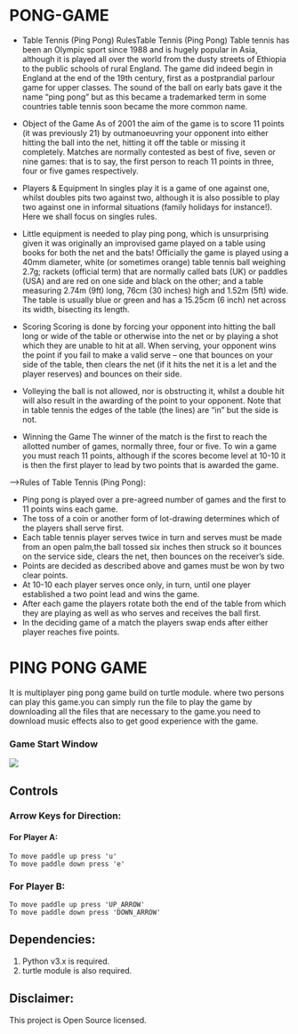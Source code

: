 # PONG-GAME
- Table Tennis (Ping Pong) RulesTable Tennis (Ping Pong)
Table tennis has been an Olympic sport since 1988 and is hugely popular in Asia, 
although it is played all over the world from the dusty streets of Ethiopia to the public schools of rural England. 
The game did indeed begin in England at the end of the 19th century, first as a postprandial parlour game for upper classes.
The sound of the ball on early bats gave it the name “ping pong” but as this became a trademarked term in some countries table tennis soon became the more common name.

- Object of the Game
As of 2001 the aim of the game is to score 11 points (it was previously 21) by outmanoeuvring your opponent into 
either hitting the ball into the net, hitting it off the table or missing it completely.
Matches are normally contested as best of five, seven or nine games:
that is to say, the first person to reach 11 points in three, four or five games respectively.

- Players & Equipment
In singles play it is a game of one against one, whilst doubles pits two against two,
although it is also possible to play two against one in informal situations (family holidays for instance!).
Here we shall focus on singles rules.

- Little equipment is needed to play ping pong, which is unsurprising given it was originally an improvised game played on a table using 
books for both the net and the bats! Officially the game is played using a 40mm diameter, 
white (or sometimes orange) table tennis ball weighing 2.7g; rackets (official term)
that are normally called bats (UK) or paddles (USA) and are red on one side and black on the other;
and a table measuring 2.74m (9ft) long, 76cm (30 inches) high and 1.52m (5ft) wide.
The table is usually blue or green and has a 15.25cm (6 inch) net across its width, bisecting its length.

- Scoring
Scoring is done by forcing your opponent into hitting the ball long or wide of the table or otherwise
into the net or by playing a shot which they are unable to hit at all. When serving,
your opponent wins the point if you fail to make a valid serve – one that bounces on your side of the table,
then clears the net (if it hits the net it is a let and the player reserves) and bounces on their side.

- Volleying the ball is not allowed, nor is obstructing it, whilst a double hit will also result in the awarding of the point to your opponent.
Note that in table tennis the edges of the table (the lines) are “in” but the side is not.

- Winning the Game
The winner of the match is the first to reach the allotted number of games, normally three, four or five.
To win a game you must reach 11 points, although if the scores become level at 10-10 it is then the first player to lead by two points that is awarded the game.

-->Rules of Table Tennis (Ping Pong):
- Ping pong is played over a pre-agreed number of games and the first to 11 points wins each game.
- The toss of a coin or another form of lot-drawing determines which of the players shall serve first.
- Each table tennis player serves twice in turn and serves must be made from an open palm,the ball tossed six inches then struck so it bounces on the service side, clears the net, then bounces on the receiver’s side.
- Points are decided as described above and games must be won by two clear points.
- At 10-10 each player serves once only, in turn, until one player established a two point lead and wins the game.
- After each game the players rotate both the end of the table from which they are playing as well as who serves and receives the ball first.
- In the deciding game of a match the players swap ends after either player reaches five points.
# PING PONG GAME

It is multiplayer ping pong game build on turtle module. where two persons can play this game.you can simply run the file to play the game by downloading all the files that are necessary to the game.you need to download music effects also to get good experience with the game.

### Game Start Window

![](Start_Point.png)

## Controls

### Arrow Keys for Direction:

#### For Player A:

	To move paddle up press 'u'
	To move paddle down press 'e'

### For Player B:

	To move paddle up press 'UP_ARROW'
	To move paddle down press 'DOWN_ARROW'


## Dependencies:

1. Python v3.x is required.
2. turtle module is also required.

## Disclaimer:

This project is Open Source licensed.
